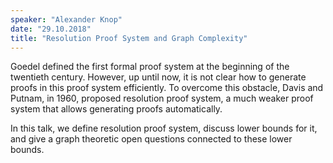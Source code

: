 ```yaml
---
speaker: "Alexander Knop"
date: "29.10.2018"
title: "Resolution Proof System and Graph Complexity"
---
```

Goedel defined the first formal proof system at the beginning of the twentieth century. However, up until now, it is not clear how to generate proofs in this proof system efficiently. To overcome this obstacle, Davis and Putnam, in 1960, proposed resolution proof system, a much weaker proof system that allows generating proofs automatically.

In this talk, we define resolution proof system, discuss lower bounds for it, and give a graph theoretic open questions connected to these lower bounds.
